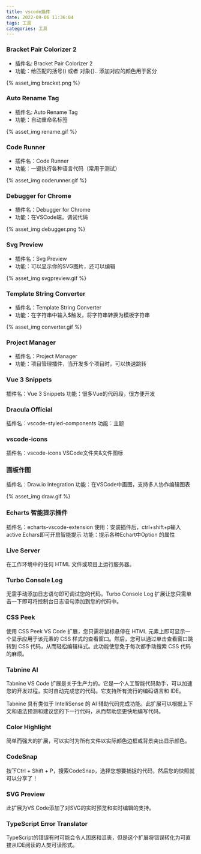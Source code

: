 ```yaml
---
title: vscode插件
date: 2022-09-06 11:36:04
tags: 工具
categories: 工具
---
```


### Bracket Pair Colorizer 2
* 插件名: Bracket Pair Colorizer 2
* 功能：给匹配的括号() 或者 对象{}.. 添加对应的颜色用于区分

{% asset_img bracket.png %}

### Auto Rename Tag
* 插件名: Auto Rename Tag
* 功能：自动重命名标签

{% asset_img rename.gif %}

### Code Runner
* 插件名：Code Runner
* 功能：一键执行各种语言代码（常用于测试）

{% asset_img coderunner.gif %}

### Debugger for Chrome
* 插件名：Debugger for Chrome
* 功能：在VSCode端，调试代码

{% asset_img debugger.png %}

### Svg Preview
* 插件名：Svg Preview
* 功能：可以显示你的SVG图片，还可以编辑

{% asset_img svgpreview.gif %}

### Template String Converter
* 插件名：Template String Converter
* 功能：在字符串中输入$触发，将字符串转换为模板字符串

{% asset_img converter.gif %}

### Project Manager
* 插件名：Project Manager
* 功能：项目管理插件，当开发多个项目时，可以快速跳转

### Vue 3 Snippets
插件名：Vue 3 Snippets
功能：很多Vue的代码段，很方便开发

### Dracula Official
插件名：vscode-styled-components
功能：主题

### vscode-icons
插件名：vscode-icons
VSCode文件夹&文件图标

### 画板作图
插件名：Draw.io Integration
功能：在VSCode中画图，支持多人协作编辑图表

{% asset_img draw.gif %}

### Echarts 智能提示插件
插件名：echarts-vscode-extension
使用：安装插件后，ctrl+shift+p输入active Echars即可开启智能提示
功能：提示各种Echart中Option 的属性

### Live Server
在工作环境中的任何 HTML 文件或项目上运行服务器。
### Turbo Console Log
无需手动添加日志语句即可调试您的代码。Turbo Console Log 扩展让您只需单击一下即可将控制台日志语句添加到您的代码中。
### CSS Peek
使用 CSS Peek VS Code 扩展，您只需将鼠标悬停在 HTML 元素上即可显示一个显示应用于该元素的 CSS 样式的查看窗口。然后，您可以通过单击查看窗口跳转到 CSS 代码，从而轻松编辑样式。此功能使您免于每次都手动搜索 CSS 代码的麻烦。
### Tabnine AI
Tabnine VS Code 扩展是关于生产力的。它是一个人工智能代码助手，可以加速您的开发过程，实时自动完成您的代码。它支持所有流行的编码语言和 IDE。

Tabnine 具有类似于 IntelliSense 的 AI 辅助代码完成功能。此扩展可以根据上下文和语法预测和建议您的下一行代码，从而帮助您更快地编写代码。

### Color Highlight
简单而强大的扩展，可以实时为所有文件以实际颜色边框或背景突出显示颜色。

### CodeSnap
按下Ctrl + Shift + P，搜索CodeSnap，选择您想要捕捉的代码，然后您的快照就可以分享了！
### SVG Preview
此扩展为VS Code添加了对SVG的实时预览和实时编辑的支持。

### TypeScript Error Translator
TypeScript的错误有时可能会令人困惑和沮丧，但是这个扩展将错误转化为可直接从IDE阅读的人类可读形式。